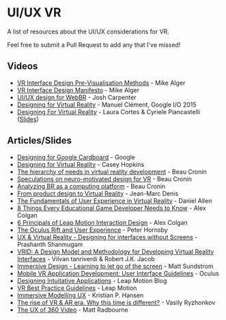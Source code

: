 # UI/UX VR
A list of resources about the UI/UX considerations for VR.

Feel free to submit a Pull Request to add any that I've missed!


## Videos

- [VR Interface Design Pre-Visualisation Methods](https://www.youtube.com/watch?v=id86HeV-Vb8) - Mike Alger
- [VR Interface Design Manifesto](https://www.youtube.com/watch?v=n3b8hZ5NV2E) - Mike Alger
- [UI/UX design for WebBR](https://www.youtube.com/watch?v=ZOaOYTOpwyM) - Josh Carpenter
- [Designing for Virtual Reality](https://www.youtube.com/watch?v=Qwh1LBzz3AU&feature=youtu.be&t=8m8s) - Manuel Clément, Google I/O 2015
- [Designing For Virtual Reality](https://www.youtube.com/watch?v=hM1AnOqaE-w) - Laura Cortes & Cyriele Piancastelli ([Slides](http://www.slideshare.net/LauraCortes9/talk-ux-uxinvrunit9))


## Articles/Slides

- [Designing for Google Cardboard](https://www.google.com/design/spec-vr/designing-for-google-cardboard/) - Google
- [Designing for Virtual Reality](https://ustwo.com/blog/designing-for-virtual-reality-google-cardboard/) - Casey Hopkins
- [The hierarchy of needs in virtual reality development](https://medium.com/@beaucronin/the-hierarchy-of-needs-in-virtual-reality-development-4333a4833acc) - Beau Cronin
- [Speculations on neuro-motivated design for VR](https://medium.com/@beaucronin/speculations-on-neuro-motivated-design-for-vr-3f26685c5c40) - Beau Cronin
- [Analyzing BR as a computing platform](https://medium.com/@beaucronin/analyzing-vr-as-a-computing-plaform-f4e53e25d078) - Beau Cronin
- [From product design to Virtual Reality](https://medium.com/google-design/from-product-design-to-virtual-reality-be46fa793e9b) - Jean-Marc Denis
- [The Fundamentals of User Experience in Virtual Reality](http://www.blockinterval.com/project-updates/2015/10/15/user-experience-in-virtual-reality) - Daniel Allen
- [8 Things Every Educational Game Developer Needs to Know](http://blog.leapmotion.com/8-things-every-educational-game-developer-needs-know/) - Alex Colgan
- [6 Principals of Leap Motion Interaction Design](http://blog.leapmotion.com/6-principles-of-interaction-design/) - Alex Colgan
- [The Oculus Rift and User Experience](http://www.uxmatters.com/mt/archives/2013/10/the-oculus-rift-and-user-experience.php) - Peter Hornsby
- [UX & Virtual Reality - Designing for interfaces without Screens](http://www.uxness.in/2015/08/ux-virtual-reality.html) - Prashanth Shanmugam
- [VRID: A Design Model and Methodology for Developing Virtual Reality Interfaces](http://www.cs.tufts.edu/~jacob/papers/vrst01.tanriverdi.pdf) - Vilvan tanriverdi & Robert J.K. Jacob
- [Immersive Design - Learning to let go of the screen](https://medium.com/backchannel/immersive-design-76499204d5f6#.rw8u2q3gp) - Matt Sundstrom
- [Mobile VR Application Development: User Interface Guidelines](https://developer.oculus.com/documentation/mobilesdk/latest/concepts/mobile-ui-guidelines-intro/) - Oculus
- [Designing Intuitative Applications](https://developer.leapmotion.com/articles/designing-intuitive-applications) - Leap Motion Blog
- [VR Best Practice Guidelines](https://developer.leapmotion.com/vr-best-practices) - Leap Motion
- [Immersive Modelling UX](http://www.madebykph.com/vr-ux) - Kristian P. Hansen
- [The rise of VR & AR era. Why this time is different?](http://www.slideshare.net/VRyzhonkov/the-rise-of-vr-ar-era-why-this-time-is-different) - Vasily Ryzhonkov
- [The UX of 360 Video](http://www.foolproof.co.uk/thinking/the-ux-of-360-degree-video/) - Matt Radbourne
